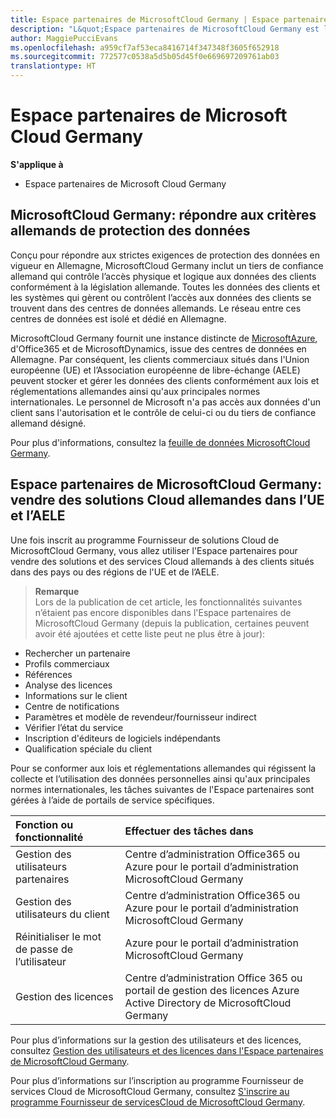 ```yaml
---
title: Espace partenaires de MicrosoftCloud Germany | Espace partenaires de MicrosoftCloud Germany
description: "L&quot;Espace partenaires de MicrosoftCloud Germany est le portail professionnel des partenaires Microsoft qui souhaitent proposer des solutions Cloud Microsoft aux clients situés dans les pays de l’UE et de l’AELE. MicrosoftCloud Germany garantit que vos données client se trouvent en Allemagne et qu&quot;un tiers de confiance allemand désigné contrôle l’accès à celles-ci. Les clients commerciaux situés dans l&quot;Union européenne (UE) et l’Association européenne de libre-échange (AELE) peuvent stocker et gérer les données des clients conformément aux lois et réglementations allemandes ainsi qu&quot;aux principales normes internationales. Microsoft ne peut pas accéder aux données du client sans l&quot;autorisation et le contrôle de celui-ci ou du tiers de confiance allemand désigné."
author: MaggiePucciEvans
ms.openlocfilehash: a959cf7af53eca8416714f347348f3605f652918
ms.sourcegitcommit: 772577c0538a5d5b05d45f0e669697209761ab03
translationtype: HT
---
```

# <a name="partner-center-for-microsoft-cloud-germany"></a>Espace partenaires de Microsoft Cloud Germany

**S'applique à**

-  Espace partenaires de Microsoft Cloud Germany

## <a name="microsoft-cloud-germany-meeting-german-data-protection-requirements"></a>MicrosoftCloud Germany: répondre aux critères allemands de protection des données 

Conçu pour répondre aux strictes exigences de protection des données en vigueur en Allemagne, MicrosoftCloud Germany inclut un tiers de confiance allemand qui contrôle l’accès physique et logique aux données des clients conformément à la législation allemande. Toutes les données des clients et les systèmes qui gèrent ou contrôlent l’accès aux données des clients se trouvent dans des centres de données allemands. Le réseau entre ces centres de données est isolé et dédié en Allemagne.

MicrosoftCloud Germany fournit une instance distincte de [MicrosoftAzure](https://azure.microsoft.com/en-us/overview/clouds/germany/), d'Office365 et de MicrosoftDynamics, issue des centres de données en Allemagne. Par conséquent, les clients commerciaux situés dans l'Union européenne (UE) et l’Association européenne de libre-échange (AELE) peuvent stocker et gérer les données des clients conformément aux lois et réglementations allemandes ainsi qu'aux principales normes internationales. Le personnel de Microsoft n'a pas accès aux données d'un client sans l'autorisation et le contrôle de celui-ci ou du tiers de confiance allemand désigné.

Pour plus d'informations, consultez la [feuille de données MicrosoftCloud Germany](http://download.microsoft.com/download/6/1/3/613C9ECB-9167-4EF5-B131-3BAD8D8A126C/Microsoft_Cloud_Germany_Datasheet.pdf).

## <a name="partner-center-for-microsoft-cloud-germany-selling-german-cloud-solutions-in-eu-and-efta"></a>Espace partenaires de MicrosoftCloud Germany: vendre des solutions Cloud allemandes dans l’UE et l’AELE

Une fois inscrit au programme Fournisseur de solutions Cloud de MicrosoftCloud Germany, vous allez utiliser l'Espace partenaires pour vendre des solutions et des services Cloud allemands à des clients situés dans des pays ou des régions de l'UE et de l’AELE. 

>**Remarque**<br>
Lors de la publication de cet article, les fonctionnalités suivantes n’étaient pas encore disponibles dans l'Espace partenaires de MicrosoftCloud Germany (depuis la publication, certaines peuvent avoir été ajoutées et cette liste peut ne plus être à jour):

- Rechercher un partenaire
- Profils commerciaux
- Références
- Analyse des licences
- Informations sur le client
- Centre de notifications
- Paramètres et modèle de revendeur/fournisseur indirect
- Vérifier l’état du service
- Inscription d'éditeurs de logiciels indépendants
- Qualification spéciale du client

Pour se conformer aux lois et réglementations allemandes qui régissent la collecte et l’utilisation des données personnelles ainsi qu'aux principales normes internationales, les tâches suivantes de l'Espace partenaires sont gérées à l’aide de portails de service spécifiques. 

Fonction ou fonctionnalité | Effectuer des tâches dans
:--- | :---
Gestion des utilisateurs partenaires | Centre d’administration Office365 ou Azure pour le portail d’administration MicrosoftCloud Germany
Gestion des utilisateurs du client | Centre d’administration Office365 ou Azure pour le portail d’administration MicrosoftCloud Germany
Réinitialiser le mot de passe de l’utilisateur | Azure pour le portail d’administration MicrosoftCloud Germany
Gestion des licences | Centre d’administration Office 365 ou portail de gestion des licences Azure Active Directory de MicrosoftCloud Germany

Pour plus d’informations sur la gestion des utilisateurs et des licences, consultez [Gestion des utilisateurs et des licences dans l'Espace partenaires de MicrosoftCloud Germany](user-management-in-partner-center-for-microsoft-cloud-germany.md).

Pour plus d’informations sur l’inscription au programme Fournisseur de services Cloud de MicrosoftCloud Germany, consultez [S'inscrire au programme Fournisseur de servicesCloud de MicrosoftCloud Germany](enroll-in-csp-for-microsoft-cloud-germany.md).

